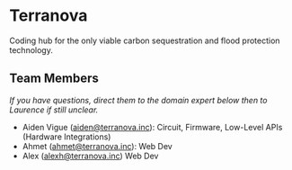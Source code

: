 # Terranova
Coding hub for the only viable carbon sequestration and flood protection technology.

## Team Members
_If you have questions, direct them to the domain expert below then to Laurence if still unclear._
 - Aiden Vigue (aiden@terranova.inc): Circuit, Firmware, Low-Level APIs (Hardware Integrations)
 - Ahmet (ahmet@terranova.inc): Web Dev
 - Alex (alexh@terranova.inc) Web Dev
